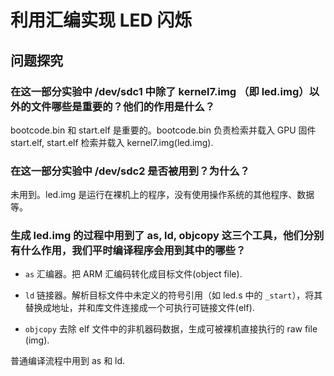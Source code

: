 # 利用汇编实现 LED 闪烁

## 问题探究

### 在这一部分实验中 /dev/sdc1 中除了 kernel7.img （即 led.img）以外的文件哪些是重要的？他们的作用是什么？

bootcode.bin 和 start.elf 是重要的。bootcode.bin 负责检索并载入 GPU 固件 start.elf, start.elf 检索并载入 kernel7.img(led.img).

### 在这一部分实验中 /dev/sdc2 是否被用到？为什么？

未用到。led.img 是运行在裸机上的程序，没有使用操作系统的其他程序、数据等。

### 生成 led.img 的过程中用到了 as, ld, objcopy 这三个工具，他们分别有什么作用，我们平时编译程序会用到其中的哪些？

- `as` 汇编器。把 ARM 汇编码转化成目标文件(object file).

- `ld` 链接器。解析目标文件中未定义的符号引用（如 led.s 中的 `_start`），将其替换成地址，并和库文件连接成一个可执行可链接文件(elf).

- `objcopy` 去除 elf 文件中的非机器码数据，生成可被裸机直接执行的 raw file (img).

普通编译流程中用到 as 和 ld.